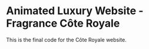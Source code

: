 # Animated Luxury Website - Fragrance Côte Royale

This is the final code for the Côte Royale website.
